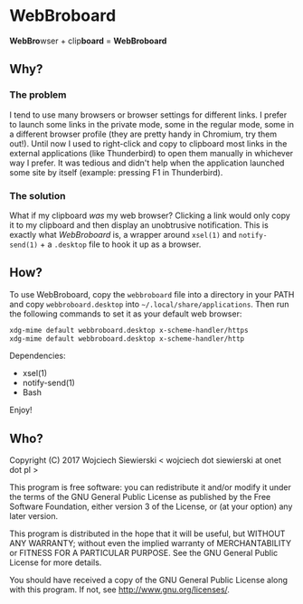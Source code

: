 # WebBroboard

**WebBro**wser + clip**board** = **WebBroboard**

## Why?

### The problem

I tend to use many browsers or browser settings for different links. I
prefer to launch some links in the private mode, some in the regular
mode, some in a different browser profile (they are pretty handy in
Chromium, try them out!). Until now I used to right-click and copy to
clipboard most links in the external applications (like Thunderbird)
to open them manually in whichever way I prefer. It was tedious and
didn't help when the application launched some site by itself
(example: pressing F1 in Thunderbird).

### The solution

What if my clipboard *was* my web browser? Clicking a link would only
copy it to my clipboard and then display an unobtrusive notification.
This is exactly what *WebBroboard* is, a wrapper around `xsel(1)` and
`notify-send(1)` + a `.desktop` file to hook it up as a browser.

## How?

To use WebBroboard, copy the `webbroboard` file into a directory in
your PATH and copy `webbroboard.desktop` into
`~/.local/share/applications`. Then run the following commands to set
it as your default web browser:

```bash
xdg-mime default webbroboard.desktop x-scheme-handler/https
xdg-mime default webbroboard.desktop x-scheme-handler/http
```

Dependencies:

- xsel(1)
- notify-send(1)
- Bash

Enjoy!

## Who?

Copyright (C) 2017  Wojciech Siewierski < wojciech dot siewierski at onet dot pl >

This program is free software: you can redistribute it and/or modify
it under the terms of the GNU General Public License as published by
the Free Software Foundation, either version 3 of the License, or
(at your option) any later version.

This program is distributed in the hope that it will be useful,
but WITHOUT ANY WARRANTY; without even the implied warranty of
MERCHANTABILITY or FITNESS FOR A PARTICULAR PURPOSE.  See the
GNU General Public License for more details.

You should have received a copy of the GNU General Public License
along with this program.  If not, see <http://www.gnu.org/licenses/>.
